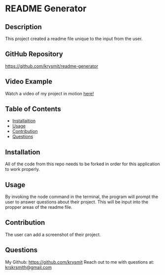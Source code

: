 
 # README Generator
        
## Description
  This project created a readme file unique to the input from the user.

## GitHub Repository
https://github.com/krysmit/readme-generator

## Video Example
Watch a video of my project in motion [here!](https://watch.screencastify.com/v/2KCkJnYG7SA4q7nqScio)


## Table of Contents
  * [Installaition](#installation)
  * [Usage](#usage)
  * [Contribution](#contribution)
  * [Questions](#questions)
     
## Installation
  All of the code from this repo needs to be forked in order for this application to work properly. 

## Usage
  By invoking the node command in the terminal, the program will prompt the user to answer questions about their project. This will be input into the propper areas of the readme file.

## Contribution
  The user can add a screenshot of their project.

## Questions
  My Github:
  https://github.com/krysmit
  Reach out to me with questions at: krskrsmith@gmail.com
     
